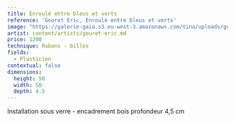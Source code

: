 ```yaml
---
title: Enroulé entre bleus et verts
reference: 'Gouret Eric, Enroulé entre bleus et verts'
image: "https://galerie-gaia.s3.eu-west-3.amazonaws.com/tina/uploads/gouret eric/galerie-gaia-gouret-eric-EnrouleÌ\x81 2018 Entre Bleu et vert.jpg"
artist: content/artists/gouret-eric.md
price: 1200
technique: Rubans - billes
fields:
  - Plasticien
contextual: false
dimensions:
  height: 50
  width: 50
  depth: 4.5
---
```


Installation sous verre - encadrement bois profondeur 4,5 cm
